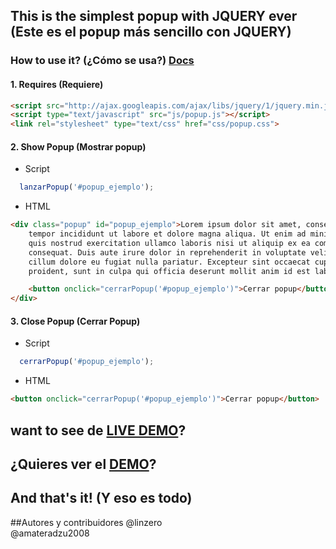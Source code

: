 ## This is the simplest popup with JQUERY ever (Este es el popup más sencillo con JQUERY)
### How to use it? (¿Cómo se usa?) <a tarjet="_balnk" href="http://linzero.github.io/simplest-popup/">Docs</a>

#### 1. Requires (Requiere)
```HTML
<script src="http://ajax.googleapis.com/ajax/libs/jquery/1/jquery.min.js" type="text/javascript"></script>
<script type="text/javascript" src="js/popup.js"></script>
<link rel="stylesheet" type="text/css" href="css/popup.css">
```
#### 2. Show Popup (Mostrar popup)
* Script
```javascript
  lanzarPopup('#popup_ejemplo');
```
* HTML
```html
<div class="popup" id="popup_ejemplo">Lorem ipsum dolor sit amet, consectetur adipisicing elit, sed do eiusmod
	tempor incididunt ut labore et dolore magna aliqua. Ut enim ad minim veniam,
	quis nostrud exercitation ullamco laboris nisi ut aliquip ex ea commodo
	consequat. Duis aute irure dolor in reprehenderit in voluptate velit esse
	cillum dolore eu fugiat nulla pariatur. Excepteur sint occaecat cupidatat non
	proident, sunt in culpa qui officia deserunt mollit anim id est laborum.

	<button onclick="cerrarPopup('#popup_ejemplo')">Cerrar popup</button>
</div>
```
#### 3. Close Popup (Cerrar Popup)
* Script
```javascript
  cerrarPopup('#popup_ejemplo');
```
* HTML
```HTML
<button onclick="cerrarPopup('#popup_ejemplo')">Cerrar popup</button>
```
## want to see de <a target="_blank" href="http://rawgit.com/linzero/simplest-popup/master/index.html">LIVE DEMO</a>?
## ¿Quieres ver el <a target="_blank" href="http://rawgit.com/linzero/simplest-popup/master/index.html">DEMO</a>?
## And that's it! (Y eso es todo)

##Autores y contribuidores
@linzero
</br>
@amateradzu2008
